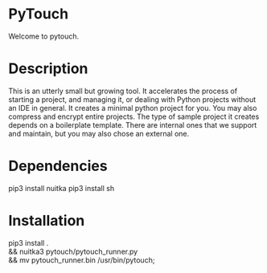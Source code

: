 PyTouch
=======

Welcome to pytouch.

Description
===========
This is an utterly small but growing tool. It accelerates the process of
starting a project, and managing it, or dealing with Python projects 
without an IDE in general. It creates a minimal python project for you. You
may also compress and encrypt entire projects. The type of sample project
it creates depends on a boilerplate template. There are internal ones that
we support and maintain, but you may also chose an external one.

Dependencies
============
pip3 install nuitka
pip3 install sh

Installation
============
pip3 install . \
    && nuitka3 pytouch/pytouch_runner.py \
    && mv pytouch_runner.bin /usr/bin/pytouch;


